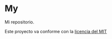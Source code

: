 # My
Mi repositorio.

Este proyecto va conforme con la <a href="https://github.com/Letalandroid/letalandroid.github.io/blob/main/LICENSE">licencia del MIT</a>
